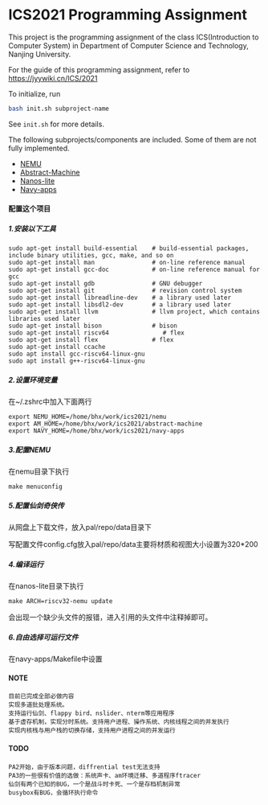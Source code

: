 # ICS2021 Programming Assignment

This project is the programming assignment of the class ICS(Introduction to Computer System)
in Department of Computer Science and Technology, Nanjing University.

For the guide of this programming assignment,
refer to https://jyywiki.cn/ICS/2021

To initialize, run
```bash
bash init.sh subproject-name
```
See `init.sh` for more details.

The following subprojects/components are included. Some of them are not fully implemented.
* [NEMU](https://github.com/NJU-ProjectN/nemu)
* [Abstract-Machine](https://github.com/NJU-ProjectN/abstract-machine)
* [Nanos-lite](https://github.com/NJU-ProjectN/nanos-lite)
* [Navy-apps](https://github.com/NJU-ProjectN/navy-apps)


#### 配置这个项目
##### 1.安装以下工具
```shell
sudo apt-get install build-essential    # build-essential packages, include binary utilities, gcc, make, and so on
sudo apt-get install man                # on-line reference manual
sudo apt-get install gcc-doc            # on-line reference manual for gcc
sudo apt-get install gdb                # GNU debugger
sudo apt-get install git                # revision control system
sudo apt-get install libreadline-dev    # a library used later
sudo apt-get install libsdl2-dev        # a library used later
sudo apt-get install llvm               # llvm project, which contains libraries used later
sudo apt-get install bison              # bison
sudo apt-get install riscv64               # flex
sudo apt-get install flex               # flex
sudo apt-get install ccache
sudo apt install gcc-riscv64-linux-gnu
sudo apt install g++-riscv64-linux-gnu

```


##### 2.设置环境变量
在~/.zshrc中加入下面两行
```shell
export NEMU_HOME=/home/bhx/work/ics2021/nemu
export AM_HOME=/home/bhx/work/ics2021/abstract-machine
export NAVY_HOME=/home/bhx/work/ics2021/navy-apps
```

##### 3.配置NEMU
在nemu目录下执行
```shell
make menuconfig
```
##### 5.配置仙剑奇侠传
从网盘上下载文件，放入pal/repo/data目录下

写配置文件config.cfg放入pal/repo/data主要将材质和视图大小设置为320*200

##### 4.编译运行
在nanos-lite目录下执行
```shell
make ARCH=riscv32-nemu update
```
会出现一个缺少头文件的报错，进入引用的头文件中注释掉即可。


##### 6.自由选择可运行文件
在navy-apps/Makefile中设置

#### NOTE
```
目前已完成全部必做内容
实现多道批处理系统。
支持运行仙剑、flappy bird、nslider、nterm等应用程序
基于虚存机制，实现分时系统。支持用户进程、操作系统、内核线程之间的并发执行
实现内核栈与用户栈的切换存储，支持用户进程之间的并发运行
```
#### TODO
```
PA2开始，由于版本问题，diffrential test无法支持
PA3的一些很有价值的选做：系统声卡、am环境迁移、多道程序ftracer
仙剑有两个已知的BUG，一个是战斗时卡死、一个是存档机制异常
busybox有BUG，会循环执行命令
```